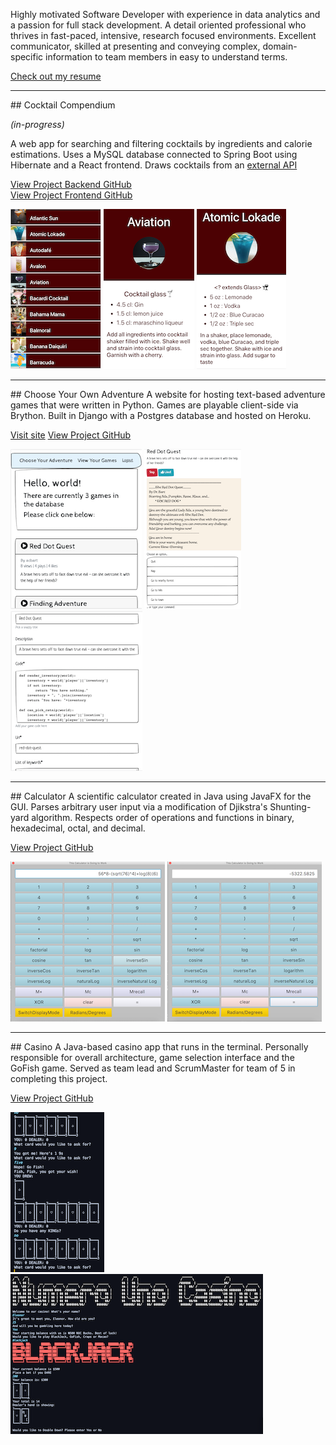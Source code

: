 Highly motivated Software Developer with experience in data analytics and a passion for full stack development. A detail oriented professional who thrives in fast-paced, intensive, research focused environments. Excellent communicator, skilled at presenting and conveying complex, domain-specific information to team members in easy to understand terms. 

[Check out my resume](https://docs.google.com/document/d/16gB0iobGVH8CEFEHYtfQ_ZvxI0zrScuwmNG7i3dhlQE/edit?usp=sharing)

<hr>
## Cocktail Compendium

*(in-progress)*

A web app for searching and filtering cocktails by ingredients and calorie estimations. Uses a MySQL database connected to Spring Boot using Hibernate and a React frontend. Draws cocktails from an [external API](https://www.thecocktaildb.com/api.php) 

[View Project Backend GitHub](https://github.com/ElBell/CocktailSpringBoot)  
[View Project Frontend GitHub](https://github.com/ElBell/CocktailReact)

[![Screenshot of DrinkList](Pictures/DrinkList.png)](https://raw.githubusercontent.com/ElBell/ElBell.github.io/master/Pictures/DrinkListLarge.png)
[![Screenshot of Aviation](Pictures/Aviation.png)](https://raw.githubusercontent.com/ElBell/ElBell.github.io/master/Pictures/AviationLarge.png)
[![Screenshot of Drink with Misc Glass](Pictures/MiscGlass.png)](https://raw.githubusercontent.com/ElBell/ElBell.github.io/master/Pictures/MiscGlassLarge.png)

<hr>
## Choose Your Own Adventure
A website for hosting text-based adventure games that were written in Python. Games are playable client-side via Brython. Built in Django with a Postgres database and hosted on Heroku. 

[Visit site](https://choose-your-python-adventure.herokuapp.com/)
[View Project GitHub](https://github.com/ElBell/ChooseYourAdventure)  

[![Screenshot of HomePage](Pictures/HomePage.png)](https://raw.githubusercontent.com/ElBell/ElBell.github.io/master/Pictures/HomePageLarge.png)
[![Screenshot of PlayGame](Pictures/PlayGame.png)](https://raw.githubusercontent.com/ElBell/ElBell.github.io/master/Pictures/PlayGameLarge.png)
[![Screenshot of EditGame](Pictures/EditGame.png)](https://raw.githubusercontent.com/ElBell/ElBell.github.io/master/Pictures/EditGameLarge.png)

<hr>
## Calculator
A scientific calculator created in Java using JavaFX for the GUI. Parses arbitrary user input via a modification of Djikstra's Shunting-yard algorithm. Respects order of operations and functions in binary, hexadecimal, octal, and decimal.

[View Project GitHub](https://github.com/ElBell/Calculator)

[![Screenshot of Equation](Pictures/CalcEquation.png)](https://raw.githubusercontent.com/ElBell/ElBell.github.io/master/Pictures/CalcEquationLarge.png)
[![Screenshot of Answer](Pictures/CalcAnswer.png)](https://raw.githubusercontent.com/ElBell/ElBell.github.io/master/Pictures/CalcAnswerLarge.png)

<hr>
## Casino
A Java-based casino app that runs in the terminal. Personally responsible for overall architecture, game selection interface and the GoFish game. Served as team lead and ScrumMaster for team of 5 in completing this project.

[View Project GitHub](https://github.com/ElBell/Maven.Casino)

[![Screenshot of GoFish](Pictures/GoFish.png)](https://raw.githubusercontent.com/ElBell/ElBell.github.io/master/Pictures/GoFishLarge.png)
[![Screenshot of Casino Opening](Pictures/CasinoOpening.png)](https://raw.githubusercontent.com/ElBell/ElBell.github.io/master/Pictures/CasinoOpeningLarge.png)

